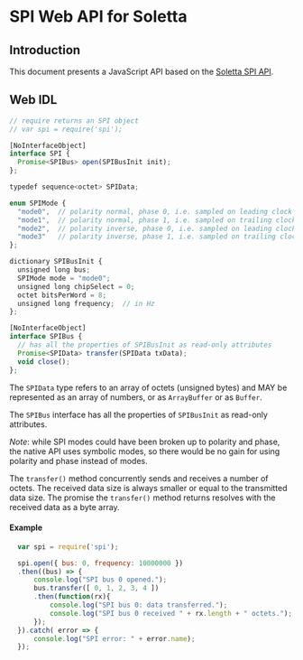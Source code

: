 SPI Web API for Soletta
=======================

Introduction
------------
This document presents a JavaScript API based on the [Soletta SPI API](http://solettaproject.github.io/docs/c-api/group__SPI.html).

Web IDL
-------
```javascript
// require returns an SPI object
// var spi = require('spi');

[NoInterfaceObject]
interface SPI {
  Promise<SPIBus> open(SPIBusInit init);
};

typedef sequence<octet> SPIData;

enum SPIMode {
  "mode0",  // polarity normal, phase 0, i.e. sampled on leading clock
  "mode1",  // polarity normal, phase 1, i.e. sampled on trailing clock
  "mode2",  // polarity inverse, phase 0, i.e. sampled on leading clock
  "mode3"   // polarity inverse, phase 1, i.e. sampled on trailing clock
};

dictionary SPIBusInit {
  unsigned long bus;
  SPIMode mode = "mode0";
  unsigned long chipSelect = 0;
  octet bitsPerWord = 8;
  unsigned long frequency;  // in Hz
};

[NoInterfaceObject]
interface SPIBus {
  // has all the properties of SPIBusInit as read-only attributes
  Promise<SPIData> transfer(SPIData txData);
  void close();
};

```

The ```SPIData``` type refers to an array of octets (unsigned bytes) and MAY be represented as an array of numbers, or as ```ArrayBuffer``` or as ```Buffer```.

The ```SPIBus``` interface has all the properties of ```SPIBusInit``` as read-only attributes.

_Note_: while SPI modes could have been broken up to polarity and phase, the native API uses symbolic modes, so there would be no gain for using polarity and phase instead of modes.

The ```transfer()``` method concurrently sends and receives a number of octets. The received data size is always smaller or equal to the transmitted data size.
The promise the ```transfer()``` method returns resolves with the received data as a byte array.

#### Example
```javascript
  var spi = require('spi');

  spi.open({ bus: 0, frequency: 10000000 })
  .then((bus) => {
      console.log("SPI bus 0 opened.");
      bus.transfer([ 0, 1, 2, 3, 4 ])
      .then(function(rx){
          console.log("SPI bus 0: data transferred.");
          console.log("SPI bus 0 received " + rx.length + " octets.");
      });
  }).catch( error => {
      console.log("SPI error: " + error.name);
  });
```
